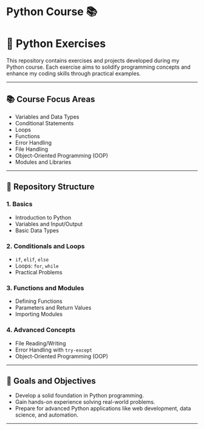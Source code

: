 
# Python Course 📚

# 🐍 **Python Exercises**  

This repository contains exercises and projects developed during my Python course. Each exercise aims to solidify programming concepts and enhance my coding skills through practical examples.  

---

## 📚 **Course Focus Areas**  
- Variables and Data Types  
- Conditional Statements  
- Loops  
- Functions  
- Error Handling  
- File Handling  
- Object-Oriented Programming (OOP)  
- Modules and Libraries  

---

## 📂 **Repository Structure**  

### **1. Basics**  
- Introduction to Python  
- Variables and Input/Output  
- Basic Data Types  

### **2. Conditionals and Loops**  
- `if`, `elif`, `else`  
- Loops: `for`, `while`  
- Practical Problems  

### **3. Functions and Modules**  
- Defining Functions  
- Parameters and Return Values  
- Importing Modules  

### **4. Advanced Concepts**  
- File Reading/Writing  
- Error Handling with `try-except`  
- Object-Oriented Programming (OOP)  

---

## 🚀 **Goals and Objectives**  
- Develop a solid foundation in Python programming.  
- Gain hands-on experience solving real-world problems.  
- Prepare for advanced Python applications like web development, data science, and automation.  

---
